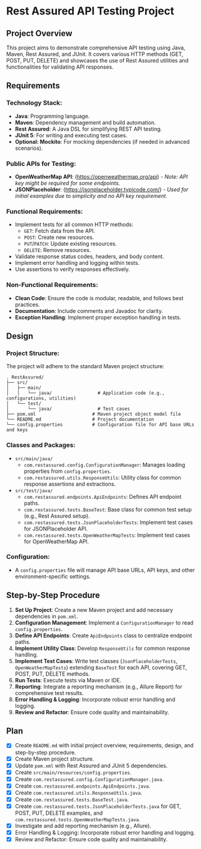 # Rest Assured API Testing Project

## Project Overview

This project aims to demonstrate comprehensive API testing using Java, Maven, Rest Assured, and JUnit. It covers various HTTP methods (GET, POST, PUT, DELETE) and showcases the use of Rest Assured utilities and functionalities for validating API responses.

## Requirements

### Technology Stack:

*   **Java**: Programming language.
*   **Maven**: Dependency management and build automation.
*   **Rest Assured**: A Java DSL for simplifying REST API testing.
*   **JUnit 5**: For writing and executing test cases.
*   **Optional: Mockito**: For mocking dependencies (if needed in advanced scenarios).

### Public APIs for Testing:

*   **OpenWeatherMap API**: (https://openweathermap.org/api) - _Note: API key might be required for some endpoints._
*   **JSONPlaceholder**: (https://jsonplaceholder.typicode.com/) - _Used for initial examples due to simplicity and no API key requirement._

### Functional Requirements:

*   Implement tests for all common HTTP methods:
    *   `GET`: Fetch data from the API.
    *   `POST`: Create new resources.
    *   `PUT`/`PATCH`: Update existing resources.
    *   `DELETE`: Remove resources.
*   Validate response status codes, headers, and body content.
*   Implement error handling and logging within tests.
*   Use assertions to verify responses effectively.

### Non-Functional Requirements:

*   **Clean Code**: Ensure the code is modular, readable, and follows best practices.
*   **Documentation**: Include comments and Javadoc for clarity.
*   **Exception Handling**: Implement proper exception handling in tests.

## Design

### Project Structure:

The project will adhere to the standard Maven project structure:

```
. RestAssured/
├── src/
│   ├── main/
│   │   └── java/                 # Application code (e.g., configurations, utilities)
│   └── test/
│       └── java/                 # Test cases
├── pom.xml                     # Maven project object model file
└── README.md                   # Project documentation
└── config.properties           # Configuration file for API base URLs and keys
```

### Classes and Packages:

*   `src/main/java/`
    *   `com.restassured.config.ConfigurationManager`: Manages loading properties from `config.properties`.
    *   `com.restassured.utils.ResponseUtils`: Utility class for common response assertions and extractions.
*   `src/test/java/`
    *   `com.restassured.endpoints.ApiEndpoints`: Defines API endpoint paths.
    *   `com.restassured.tests.BaseTest`: Base class for common test setup (e.g., Rest Assured setup).
    *   `com.restassured.tests.JsonPlaceholderTests`: Implement test cases for JSONPlaceholder API.
    *   `com.restassured.tests.OpenWeatherMapTests`: Implement test cases for OpenWeatherMap API.

### Configuration:

*   A `config.properties` file will manage API base URLs, API keys, and other environment-specific settings.

## Step-by-Step Procedure

1.  **Set Up Project**: Create a new Maven project and add necessary dependencies in `pom.xml`.
2.  **Configuration Management**: Implement a `ConfigurationManager` to read `config.properties`.
3.  **Define API Endpoints**: Create `ApiEndpoints` class to centralize endpoint paths.
4.  **Implement Utility Class**: Develop `ResponseUtils` for common response handling.
5.  **Implement Test Cases**: Write test classes (`JsonPlaceholderTests`, `OpenWeatherMapTests`) extending `BaseTest` for each API, covering GET, POST, PUT, DELETE methods.
6.  **Run Tests**: Execute tests via Maven or IDE.
7.  **Reporting**: Integrate a reporting mechanism (e.g., Allure Report) for comprehensive test results.
8.  **Error Handling & Logging**: Incorporate robust error handling and logging.
9.  **Review and Refactor**: Ensure code quality and maintainability.

## Plan

- [x] Create `README.md` with initial project overview, requirements, design, and step-by-step procedure.
- [x] Create Maven project structure.
- [x] Update `pom.xml` with Rest Assured and JUnit 5 dependencies.
- [x] Create `src/main/resources/config.properties`.
- [x] Create `com.restassured.config.ConfigurationManager.java`.
- [x] Create `com.restassured.endpoints.ApiEndpoints.java`.
- [x] Create `com.restassured.utils.ResponseUtils.java`.
- [x] Create `com.restassured.tests.BaseTest.java`.
- [x] Create `com.restassured.tests.JsonPlaceholderTests.java` for GET, POST, PUT, DELETE examples, and `com.restassured.tests.OpenWeatherMapTests.java`.
- [x] Investigate and add reporting mechanism (e.g., Allure).
- [x] Error Handling & Logging: Incorporate robust error handling and logging.
- [x] Review and Refactor: Ensure code quality and maintainability. 